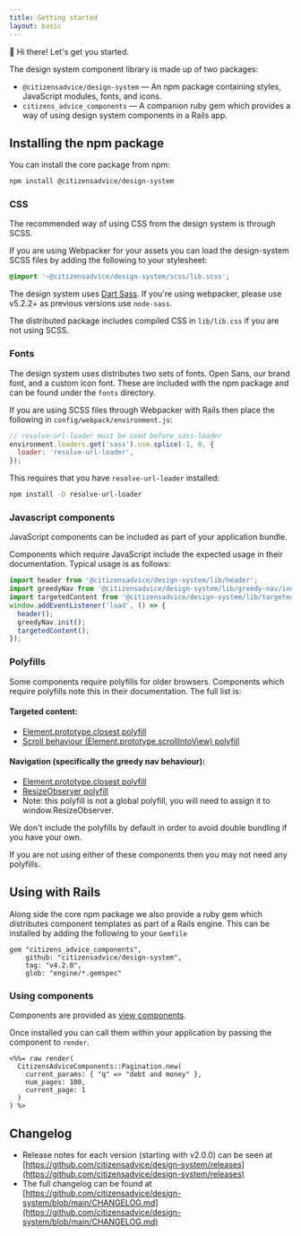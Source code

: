 ```yaml
---
title: Getting started
layout: basic
---
```


👋 Hi there! Let's get you started.

The design system component library is made up of two packages:

- `@citizensadvice/design-system` — An npm package containing styles, JavaScript modules, fonts, and icons.
- `citizens_advice_components` — A companion ruby gem which provides a way of using design system components in a Rails app.

## Installing the npm package

You can install the core package from npm:

```sh
npm install @citizensadvice/design-system
```

### CSS

The recommended way of using CSS from the design system is through SCSS.

If you are using Webpacker for your assets you can load the design-system SCSS files by adding the following to your stylesheet:

```scss
@import '~@citizensadvice/design-system/scss/lib.scss';
```

The design system uses [Dart Sass](https://sass-lang.com/dart-sass). If you're using webpacker, please use v5.2.2+ as previous versions use `node-sass`.

The distributed package includes compiled CSS in `lib/lib.css` if you are not using SCSS.

### Fonts

The design system uses distributes two sets of fonts. Open Sans, our brand font, and a custom icon font. These are included with the npm package and can be found under the `fonts` directory.

If you are using SCSS files through Webpacker with Rails then place the following in `config/webpack/environment.js`:

```js
// resolve-url-loader must be used before sass-loader
environment.loaders.get('sass').use.splice(-1, 0, {
  loader: 'resolve-url-loader',
});
```

This requires that you have `resolve-url-loader` installed:

```sh
npm install -D resolve-url-loader
```

### Javascript components

JavaScript components can be included as part of your application bundle.

Components which require JavaScript include the expected usage in their documentation. Typical usage is as follows:

```js
import header from '@citizensadvice/design-system/lib/header';
import greedyNav from '@citizensadvice/design-system/lib/greedy-nav/index';
import targetedContent from '@citizensadvice/design-system/lib/targeted-content';
window.addEventListener('load', () => {
  header();
  greedyNav.init();
  targetedContent();
});
```

### Polyfills

Some components require polyfills for older browsers. Components which require polyfills note this in their documentation. The full list is:

#### Targeted content:

- [Element.prototype.closest polyfill](https://www.npmjs.com/package/element-closest)
- [Scroll behaviour (Element.prototype.scrollIntoView) polyfill](https://github.com/wessberg/scroll-behavior-polyfill)

#### Navigation (specifically the greedy nav behaviour):

- [Element.prototype.closest polyfill](https://www.npmjs.com/package/element-closest)
- [ResizeObserver polyfill](https://www.npmjs.com/package/resize-observer-polyfill)
- Note: this polyfill is not a global polyfill, you will need to assign it to window.ResizeObserver.

We don't include the polyfills by default in order to avoid double bundling if you have your own.

If you are not using either of these components then you may not need any polyfills.

## Using with Rails

Along side the core npm package we also provide a ruby gem which distributes component templates as part of a Rails engine. This can be installed by adding the following to your `Gemfile`

```
gem "citizens_advice_components",
    github: "citizensadvice/design-system",
    tag: "v4.2.0",
    glob: "engine/*.gemspec"
```

### Using components

Components are provided as [view components](https://viewcomponent.org/).

Once installed you can call them within your application by passing the component to `render`.

```erb
<%%= raw render(
  CitizensAdviceComponents::Pagination.new(
    current_params: { "q" => "debt and money" },
    num_pages: 100,
    current_page: 1
  )
) %>
```

## Changelog

- Release notes for each version (starting with v2.0.0) can be seen at [https://github.com/citizensadvice/design-system/releases](https://github.com/citizensadvice/design-system/releases)
- The full changelog can be found at [https://github.com/citizensadvice/design-system/blob/main/CHANGELOG.md](https://github.com/citizensadvice/design-system/blob/main/CHANGELOG.md)
